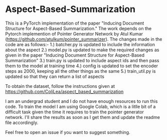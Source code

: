 # Aspect-Based-Summarization
This is a PyTorch implementation of the paper "Inducing Document Structure for Aspect-Based Summarization."
The work depends on the Pytorch implemention of Pointer Generator Network by Atul Kumar (https://github.com/atulkum/pointer_summarizer).  The changes made in the code are as follows:-
1.) batcher.py is updated to include the information about the aspect
2.) model.py is updated to make the required changes as given in the paper "Inducing Document Structure for Aspect-Based Summarization"
3.) train.py is updated to include aspect ids and then pass them to the model at training time
4.) config is updated to set the encoder steps as 2000, keeping all the other things as the same 
5.) train_util.py is updated so that they can return a list of aspects

To obtain the dataset, follow the instructions given at https://github.com/ColiLea/aspect_based_summarization

I am an undergrad student and I do not have enough resources to run this code. To train the model I am using Google Colab, which is a litlle bit of a difficult task given the time it requires to train the pointer generator network. I'll share the results as soon as I get them and update the readme file accordingly.

Feel free to open an issue if you want to suggest something.
